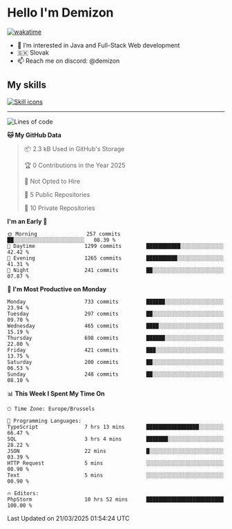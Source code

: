 # Hello I'm Demizon
[![wakatime](https://wakatime.com/badge/user/6ad1949f-d6d7-44f9-9eee-c35e54cc499b.svg)](https://wakatime.com/@6ad1949f-d6d7-44f9-9eee-c35e54cc499b)
- 👀 I’m interested in Java and Full-Stack Web development
- 🇸🇰 Slovak
- 📫 Reach me on discord: @demizon

## My skills
[![Skill icons](https://skillicons.dev/icons?i=java,js,ts,html,css,react,nextjs,tailwind,supabase,py,git,docker,linux,mysql,postgres,mongo&theme=dark)](https://github.com/Demizon3433)

---

<!--START_SECTION:waka-->
![Lines of code](https://img.shields.io/badge/From%20Hello%20World%20I%27ve%20Written-976.0%20thousand%20lines%20of%20code-blue)

**🐱 My GitHub Data** 

> 📦 2.3 kB Used in GitHub's Storage 
 > 
> 🏆 0 Contributions in the Year 2025
 > 
> 🚫 Not Opted to Hire
 > 
> 📜 5 Public Repositories 
 > 
> 🔑 10 Private Repositories 
 > 
**I'm an Early 🐤** 

```text
🌞 Morning                257 commits         ██░░░░░░░░░░░░░░░░░░░░░░░   08.39 % 
🌆 Daytime                1299 commits        ███████████░░░░░░░░░░░░░░   42.42 % 
🌃 Evening                1265 commits        ██████████░░░░░░░░░░░░░░░   41.31 % 
🌙 Night                  241 commits         ██░░░░░░░░░░░░░░░░░░░░░░░   07.87 % 
```
📅 **I'm Most Productive on Monday** 

```text
Monday                   733 commits         ██████░░░░░░░░░░░░░░░░░░░   23.94 % 
Tuesday                  297 commits         ██░░░░░░░░░░░░░░░░░░░░░░░   09.70 % 
Wednesday                465 commits         ████░░░░░░░░░░░░░░░░░░░░░   15.19 % 
Thursday                 698 commits         ██████░░░░░░░░░░░░░░░░░░░   22.80 % 
Friday                   421 commits         ███░░░░░░░░░░░░░░░░░░░░░░   13.75 % 
Saturday                 200 commits         ██░░░░░░░░░░░░░░░░░░░░░░░   06.53 % 
Sunday                   248 commits         ██░░░░░░░░░░░░░░░░░░░░░░░   08.10 % 
```


📊 **This Week I Spent My Time On** 

```text
🕑︎ Time Zone: Europe/Brussels

💬 Programming Languages: 
TypeScript               7 hrs 13 mins       █████████████████░░░░░░░░   66.47 % 
SQL                      3 hrs 4 mins        ███████░░░░░░░░░░░░░░░░░░   28.22 % 
JSON                     22 mins             █░░░░░░░░░░░░░░░░░░░░░░░░   03.39 % 
HTTP Request             5 mins              ░░░░░░░░░░░░░░░░░░░░░░░░░   00.90 % 
Text                     5 mins              ░░░░░░░░░░░░░░░░░░░░░░░░░   00.90 % 

🔥 Editors: 
PhpStorm                 10 hrs 52 mins      █████████████████████████   100.00 % 
```


 Last Updated on 21/03/2025 01:54:24 UTC
<!--END_SECTION:waka-->
